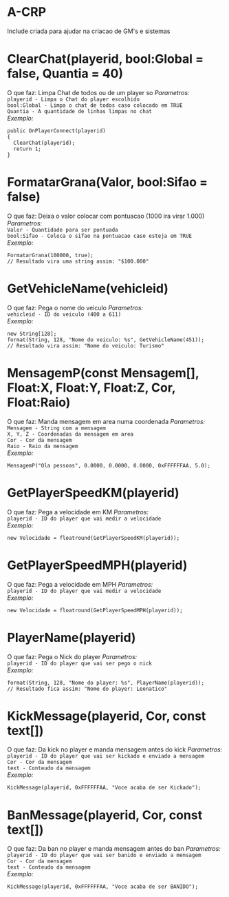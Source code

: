 # A-CRP

Include criada para ajudar na criacao de GM's e sistemas

# ClearChat(playerid, bool:Global = false, Quantia = 40)
O que faz: Limpa Chat de todos ou de um player so
*Parametros:*\
`playerid - Limpa o Chat do player escolhido`\
`bool:Global - Limpa o chat de todos caso colocado em TRUE`\
`Quantia - A quantidade de linhas limpas no chat`\
*Exemplo:*
```
public OnPlayerConnect(playerid)
{
  ClearChat(playerid);
  return 1;
}
```

# FormatarGrana(Valor, bool:Sifao = false)
O que faz: Deixa o valor colocar com pontuacao (1000 ira virar 1.000)
*Parametros:*\
`Valor - Quantidade para ser pontuada`\
`bool:Sifao - Coloca o sifao na pontuacao caso esteja em TRUE`\
*Exemplo:*
```
FormatarGrana(100000, true);
// Resultado vira uma string assim: "$100.000"
```

# GetVehicleName(vehicleid)
O que faz: Pega o nome do veiculo
*Parametros:*\
`vehicleid - ID do veiculo (400 a 611)`\
*Exemplo:*
```
new String[128];
format(String, 128, "Nome do veiculo: %s", GetVehicleName(451));
// Resultado vira assim: "Nome do veiculo: Turismo"
```

# MensagemP(const Mensagem[], Float:X, Float:Y, Float:Z, Cor, Float:Raio)
O que faz: Manda mensagem em area numa coordenada
*Parametros:*\
`Mensagem - String com a mensagem`\
`X, Y, Z - Coordenadas da mensagem em area`\
`Cor - Cor da mensagem`\
`Raio - Raio da mensagem`\
*Exemplo:*
```
MensagemP("Ola pessoas", 0.0000, 0.0000, 0.0000, 0xFFFFFFAA, 5.0);
```

# GetPlayerSpeedKM(playerid)
O que faz: Pega a velocidade em KM 
*Parametros:*\
`playerid - ID do player que vai medir a velocidade`\
*Exemplo:*
```
new Velocidade = floatround(GetPlayerSpeedKM(playerid));
```

# GetPlayerSpeedMPH(playerid)
O que faz: Pega a velocidade em MPH
*Parametros:*\
`playerid - ID do player que vai medir a velocidade`\
*Exemplo:*
```
new Velocidade = floatround(GetPlayerSpeedMPH(playerid));
```

# PlayerName(playerid)
O que faz: Pega o Nick do player
*Parametros:*\
`playerid - ID do player que vai ser pego o nick`\
*Exemplo:*
```
format(String, 128, "Nome do player: %s", PlayerName(playerid));
// Resultado fica assim: "Nome do player: Leonatico"
```

# KickMessage(playerid, Cor, const text[])
O que faz: Da kick no player e manda mensagem antes do kick
*Parametros:*\
`playerid - ID do player que vai ser kickado e enviado a mensagem`\
`Cor - Cor da mensagem`\
`text - Conteudo da mensagem`\
*Exemplo:*
```
KickMessage(playerid, 0xFFFFFFAA, "Voce acaba de ser Kickado");
```

# BanMessage(playerid, Cor, const text[])
O que faz: Da ban no player e manda mensagem antes do ban
*Parametros:*\
`playerid - ID do player que vai ser banido e enviado a mensagem`\
`Cor - Cor da mensagem`\
`text - Conteudo da mensagem`\
*Exemplo:*
```
KickMessage(playerid, 0xFFFFFFAA, "Voce acaba de ser BANIDO");
```
